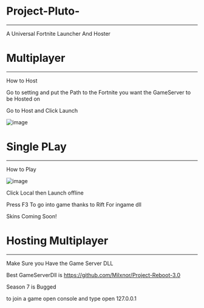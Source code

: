 # Project-Pluto-
--------------------------
A Universal Fortnite Launcher And Hoster

# Multiplayer 
--------------------------

How to Host

Go to setting and put the Path to the Fortnite you want the GameServer to be Hosted on

Go to Host and Click Launch 


![image](https://github.com/Oxuu1/Project-Pluto/assets/65877374/11b64373-c02a-46d0-9051-d958293e02f3)

# Single PLay
--------------------------

How to Play 

![image](https://github.com/Oxuu1/Project-Pluto/assets/65877374/dc0926f2-67b6-48e7-bea2-99cd5d1e8cd0)

Click Local then Launch offline

Press F3 To go into game thanks to Rift For ingame dll

Skins Coming Soon!

# Hosting Multiplayer
--------------------------

Make Sure you Have the Game Server DLL 

Best GameServerDll is https://github.com/Milxnor/Project-Reboot-3.0

Season 7 is Bugged 

to join a game open console and type open 127.0.0.1

